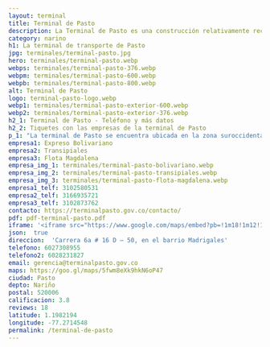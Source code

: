 ```yaml
---
layout: terminal
title: Terminal de Pasto
description: La Terminal de Pasto es una construcción relativamente reciente. Ahora es uno de los principales puntos de llegada de la ciudad de Pasto.
category: narino
h1: La terminal de transporte de Pasto
jpg: terminales/terminal-pasto.jpg
hero: terminales/terminal-pasto.webp
webps: terminales/terminal-pasto-376.webp
webpm: terminales/terminal-pasto-600.webp
webpb: terminales/terminal-pasto-800.webp
alt: Terminal de Pasto
logo: terminal-pasto-logo.webp
webp1: terminales/terminal-pasto-exterior-600.webp
webp2: terminales/terminal-pasto-exterior-376.webp
h2_1: Terminal de Pasto - Teléfono y más datos
h2_2: Tiquetes con las empresas de la terminal de Pasto
p_1: "La terminal de Pasto se encuentra ubicada en la zona suroccidental de la ciudad de Pasto, con fácil acceso vehicular y a través del transporte público."
empresa1: Expreso Bolivariano
empresa2: Transipiales
empresa3: Flota Magdalena
empresa_img_1: terminales/terminal-pasto-bolivariano.webp
empresa_img_2: terminales/terminal-pasto-transipiales.webp
empresa_img_3: terminales/terminal-pasto-flota-magdalena.webp
empresa1_telf: 3102580531
empresa2_telf: 3166935721
empresa3_telf: 3102873762
contacto: https://terminalpasto.gov.co/contacto/
pdf: pdf-terminal-pasto.pdf
iframe: '<iframe src="https://www.google.com/maps/embed?pb=!1m18!1m12!1m3!1d31911.49066628265!2d-77.29110509663998!3d1.2047589937591794!2m3!1f0!2f0!3f0!3m2!1i1024!2i768!4f13.1!3m3!1m2!1s0x8e2ed4bc281c3eeb%3A0xa830730cc08d203a!2sTerminal%20de%20Transportes%20de%20Pasto!5e0!3m2!1ses-419!2sco!4v1656645384018!5m2!1ses-419!2sco" width="100%" height="480" style="border:0;" allowfullscreen="" loading="lazy" referrerpolicy="no-referrer-when-downgrade"></iframe>'
json:  true
direccion:  'Carrera 6a # 16 D – 50, en el barrio Madrigales'
telefono: 6027308955
telefono2: 6028231827
email: gerencia@terminalpasto.gov.co
maps: https://goo.gl/maps/5fwm8eXk9hkN6oP47
ciudad: Pasto
depto: Nariño
postal: 520006
calificacion: 3.8
reviews: 18
latitude: 1.1982194
longitude: -77.2714548
permalink: /terminal-de-pasto
---
```

